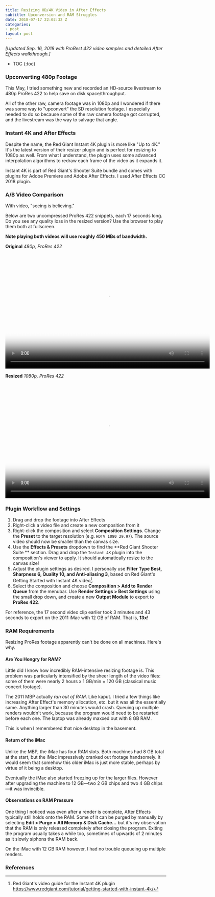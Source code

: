 ```yaml
---
title: Resizing HD/4K Video in After Effects
subtitle: Upconversion and RAM Struggles 
date: 2018-07-17 22:02:32 Z
categories:
- post
layout: post
---
```


*[Updated Sep. 16, 2018 with ProRest 422 video samples and detailed After Effects walkthrough.]*

* TOC
{:toc}
### Upconverting 480p Footage

This May, I tried something new and recorded an HD-source livestream to 480p ProRes 422 to help save on disk space/throughput.

All of the other raw, camera footage was in 1080p and I wondered if there was some way to "upconvert" the SD resolution footage. I especially needed to do so because some of the raw camera footage got corrupted, and the livestream was the way to salvage that angle.

### Instant 4K and After Effects

Despite the name, the Red Giant Instant 4K plugin is more like "Up to 4K." It's the latest version of their resizer plugin and is perfect for resizing to 1080p as well. From what I understand, the plugin uses some advanced interpolation algorithms to redraw each frame of the video as it expands it.

Instant 4K is part of Red Giant's Shooter Suite bundle and comes with plugins for Adobe Premiere and Adobe After Effects. I used After Effects CC 2018 plugin.

### A/B Video Comparison

With video, "seeing is believing."

Below are two uncompressed ProRes 422 snippets, each 17 seconds long. Do you see any quality loss in the resized version? Use the browser to play them both at fullscreen.

**Note playing both videos will use roughly 450 MBs of bandwidth.**

**Original** *480p, ProRes 422*

<div class="videoWrapper">
<video controls width="640" height="360" preload="metadata" poster="{% asset resizing-prores-poster.png @path %}">
  <source src="{% b2 2018NYCANC-Livestream-PR422.mov %}" type="video/mp4">
Your browser does not support the video tag.
</video>
</div>

**Resized** *1080p, ProRes 422*

<div class="videoWrapper">
<video controls width="640" height="360" preload="metadata" poster="{% asset resizing-prores-poster.png @path %}">
  <source src="{% b2 2018NYCANC-LivestreamResized-PR422.mov %}" type="video/mp4">
Your browser does not support the video tag.
</video>
</div>

### Plugin Workflow and Settings

1. Drag and drop the footage into After Effects
2. Right-click a video file and create a new composition from it
3. Right-click the composition and select **Composition Settings**. Change the **Preset** to the target resolution (e.g. `HDTV 1080 29.97`). The source video should now be smaller than the canvas size.
4. Use the **Effects & Presets** dropdown to find the **Red Giant Shooter Suite ** section. Drag and drop the `Instant 4K` plugin into the composition's viewer to apply. It should automatically resize to the canvas size!
5. Adjust the plugin settings as desired. I personally use **Filter Type Best, Sharpness 6, Quality 10, and Anti-aliasing 3**, based on Red Giant's Getting Started with Instant 4K video[^1].
6. Select the composition and choose **Composition > Add to Render Queue** from the menubar. Use **Render Settings > Best Settings** using the small drop down, and create a new **Output Module** to export to **ProRes 422**.

For reference, the 17 second video clip earlier took 3 minutes and 43 seconds to export on the 2011 iMac with 12 GB of RAM. That is, **13x**!

### RAM Requirements

Resizing ProRes footage apparently can't be done on all machines. Here's why.

#### Are You Hongry for RAM?

Little did I know how incredibly RAM-intensive resizing footage is. This problem was particularly intensified by the sheer length of the video files: some of them were nearly 2 hours x 1 GB/min = 120 GB (classical music concert footage).

The 2011 MBP actually *ran out of RAM*. Like kaput. I tried a few things like increasing After Effect's memory allocation, etc. but it was all the essentially same. Anything larger than 30 minutes would crash. Queuing up multiple renders wouldn't work, because the program would need to be restarted before each one. The laptop was already maxxed out with 8 GB RAM.

This is when I remembered that nice desktop in the basement.

#### Return of the iMac

Unlike the MBP, the iMac has four RAM slots. Both machines had 8 GB total at the start, but the iMac impressively cranked out footage handsomely. It would seem that somehow this older iMac is just more stable, perhaps by virtue of it being a desktop.

Eventually the iMac also started freezing up for the larger files. However after upgrading the machine to 12 GB—two 2 GB chips and two 4 GB chips—it was invincible.

#### Observations on RAM Pressure

One thing I noticed was even after a render is complete, After Effects typically still holds onto the RAM. Some of it can be purged by manually by selecting **Edit > Purge > All Memory & Disk Cache...** but it's my observation that the RAM is only released completely after closing the program. Exiting the program usually takes a while too, sometimes of upwards of 2 minutes as it slowly siphons the RAM back.

On the iMac with 12 GB RAM however, I had no trouble queueing up multiple renders.

### References
[^1]: Red Giant's video guide for the Instant 4K plugin https://www.redgiant.com/tutorial/getting-started-with-instant-4k/